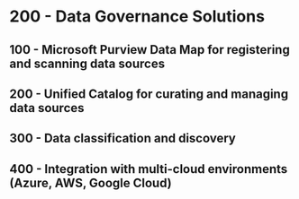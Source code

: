 # 200 - Data Governance Solutions

## 100 - Microsoft Purview Data Map for registering and scanning data sources

## 200 - Unified Catalog for curating and managing data sources

## 300 - Data classification and discovery

## 400 - Integration with multi-cloud environments (Azure, AWS, Google Cloud)
